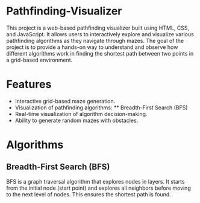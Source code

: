 # Pathfinding-Visualizer

This project is a web-based pathfinding visualizer built using HTML, CSS, and JavaScript. It allows users to interactively explore and visualize various pathfinding algorithms as they navigate through mazes. The goal of the project is to provide a hands-on way to understand and observe how different algorithms work in finding the shortest path between two points in a grid-based environment.

# Features
* Interactive grid-based maze generation.
* Visualization of pathfinding algorithms:
** Breadth-First Search (BFS)
* Real-time visualization of algorithm decision-making.
* Ability to generate random mazes with obstacles.

# Algorithms
## Breadth-First Search (BFS)

BFS is a graph traversal algorithm that explores nodes in layers. It starts from the initial node (start point) and explores all neighbors before moving to the next level of nodes. This ensures the shortest path is found.
